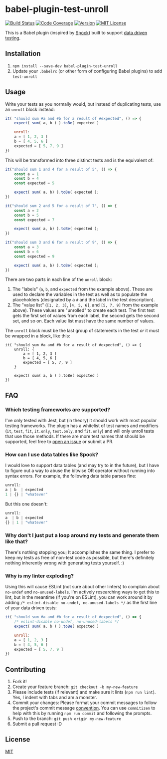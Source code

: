 # babel-plugin-test-unroll

[![Build Status][build-badge]][build]
[![Code Coverage][coverage-badge]][coverage]
[![Version][version-badge]][package]
[![MIT License][license-badge]][LICENSE]

This is a Babel plugin (inspired by [Spock](http://spockframework.org/spock/docs/1.1-rc-2/data_driven_testing.html)) built to support [data driven testing](https://en.wikipedia.org/wiki/Data-driven_testing).

## Installation

1. `npm install --save-dev babel-plugin-test-unroll`
2. Update your `.babelrc` (or other form of configuring Babel plugins) to add `test-unroll`

## Usage

Write your tests as you normally would, but instead of duplicating tests, use an `unroll` block instead:

```js
it( "should sum #a and #b for a result of #expected", () => {
	expect( sum( a, b ) ).toBe( expected )

	unroll:
	a = [ 1, 2, 3 ]
	b = [ 4, 5, 6 ]
	expected = [ 5, 7, 9 ]
})
```

This will be transformed into three distinct tests and is the equivalent of:

```js
it("should sum 1 and 4 for a result of 5", () => {
	const a = 1
	const b = 4
	const expected = 5

	expect( sum( a, b) ).toBe( expected );
})

it("should sum 2 and 5 for a result of 7", () => {
	const a = 2
	const b = 5
	const expected = 7

	expect( sum( a, b) ).toBe( expected );
})

it("should sum 3 and 6 for a result of 9", () => {
	const a = 3
	const b = 6
	const expected = 9

	expect( sum( a, b) ).toBe( expected );
})
```

There are two parts in each line of the `unroll` block:

1. The "labels" (`a`, `b`, and `expected` from the example above). These are used to declare the variables in the test as well as to populate the placeholders (designated by a `#` and the label in the test description).
2. The "value list" (`[1, 2, 3]`, `[4, 5, 6]`, and `[5, 7, 9]` from the example above). These values are "unrolled" to create each test. The first test gets the first set of values from each label, the second gets the second set, and so on. Each value list must have the same number of values.

The `unroll` block must be the last group of statements in the test *or* it must be wrapped in a block, like this:

```
it( "should sum #a and #b for a result of #expected", () => {
	unroll: {
		a = [ 1, 2, 3 ]
		b = [ 4, 5, 6 ]
		expected = [ 5, 7, 9 ]
	}

	expect( sum( a, b ) ).toBe( expected )
})

```

## FAQ

### Which testing frameworks are supported?

I've only tested with Jest, but (in theory) it should work with most popular testing frameworks. The plugin has a whitelist of test names and modifiers (`it`, `test`, `fit`, `it.only`, `test.only`, and `fit.only`) and will only unroll tests that use those methods. If there are more test names that should be supported, feel free to [open an issue](https://github.com/s992/babel-plugin-test-unroll/issues) or submit a PR.

### How can I use data tables like Spock?

I would love to support data tables (and may try to in the future), but I have to figure out a way to abuse the bitwise OR operator without running into syntax errors. For example, the following data table parses fine:

```js
unroll:
a | b  | expected
1 | {} | "whatever"
```

But this one doesn't:

```js
unroll:
a  | b | expected
{} | 1 | "whatever"
```

### Why don't I just put a loop around my tests and generate them like that?

There's nothing stopping you; It accomplishes the same thing. I prefer to keep my tests as free of non-test code as possible, but there's definitely nothing inherently wrong with generating tests yourself. :)

### Why is my linter exploding?

Using this will cause ESLint (not sure about other linters) to complain about `no-undef` and `no-unused-labels`. I'm actively researching ways to get this to lint, but in the meantime (if you're on ESLint), you can work around it by adding `/* eslint-disable no-undef, no-unused-labels */` as the first line of your data driven tests:

```js
it( "should sum #a and #b for a result of #expected", () => {
	/* eslint-disable no-undef, no-unused-labels */
	expect( sum( a, b ) ).toBe( expected )

	unroll:
	a = [ 1, 2, 3 ]
	b = [ 4, 5, 6 ]
	expected = [ 5, 7, 9 ]
})
```

## Contributing

1. Fork it!
2. Create your feature branch: `git checkout -b my-new-feature`
3. Please include tests (if relevant) and make sure it lints (`npm run lint`). Yes, I indent with tabs and am a monster.
4. Commit your changes: Please format your commit messages to follow the project's commit message [convention](https://github.com/conventional-changelog/conventional-changelog-angular/blob/ed32559941719a130bb0327f886d6a32a8cbc2ba/convention.md). You can use `commitizen` to help with this by running `npm run commit` and following the prompts.
5. Push to the branch: `git push origin my-new-feature`
6. Submit a pull request :D

## License

[MIT][license]


[build]: https://travis-ci.org/s992/babel-plugin-test-unroll
[build-badge]: https://img.shields.io/travis/s992/babel-plugin-test-unroll.svg?style=flat-square
[coverage]: https://codecov.io/gh/s992/babel-plugin-test-unroll
[coverage-badge]: https://img.shields.io/codecov/c/github/s992/babel-plugin-test-unroll.svg?style=flat-square
[license]: https://github.com/s992/babel-plugin-test-unroll/blob/master/LICENSE
[license-badge]: https://img.shields.io/github/license/s992/babel-plugin-test-unroll.svg?style=flat-square
[package]: https://www.npmjs.com/package/babel-plugin-test-unroll
[version-badge]: https://img.shields.io/npm/v/babel-plugin-test-unroll.svg
